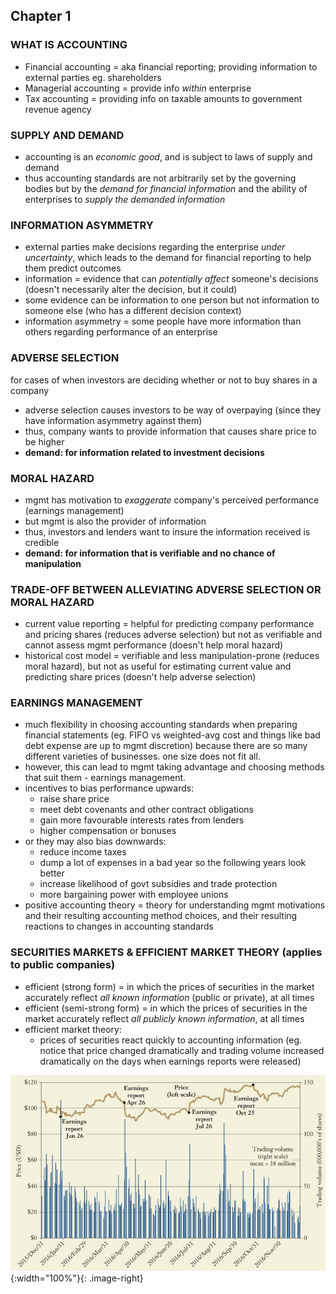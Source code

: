 ## Chapter 1

### WHAT IS ACCOUNTING

- Financial accounting = aka financial reporting; providing information to external parties eg. shareholders
- Managerial accounting = provide info *within* enterprise
- Tax accounting = providing info on taxable amounts to government revenue agency

### SUPPLY AND DEMAND

- accounting is an *economic good*, and is subject to laws of supply and demand
- thus accounting standards are not arbitrarily set by the governing bodies but by the *demand for financial information* and the ability of enterprises to *supply the demanded information*

### INFORMATION ASYMMETRY

- external parties make decisions regarding the enterprise *under uncertainty*, which leads to the demand for financial reporting to help them predict outcomes
- information = evidence that can *potentially affect* someone's decisions (doesn't necessarily alter the decision, but it could)
- some evidence can be information to one person but not information to someone else (who has a different decision context)
- information asymmetry = some people have more information than others regarding performance of an enterprise

### ADVERSE SELECTION

for cases of when investors are deciding whether or not to buy shares in a company

- adverse selection causes investors to be way of overpaying (since they have information asymmetry against them)
- thus, company wants to provide information that causes share price to be higher
- **demand: for information related to investment decisions**

### MORAL HAZARD

- mgmt has motivation to *exaggerate* company's perceived performance (earnings management)
- but mgmt is also the provider of information
- thus, investors and lenders want to insure the information received is credible
- **demand: for information that is verifiable and no chance of manipulation**

### TRADE-OFF BETWEEN ALLEVIATING ADVERSE SELECTION OR MORAL HAZARD

- current value reporting = helpful for predicting company performance and pricing shares (reduces adverse selection) but not as verifiable and cannot assess mgmt performance (doesn't help moral hazard)
- historical cost model = verifiable and less manipulation-prone (reduces moral hazard), but not as useful for estimating current value and predicting share prices (doesn't help adverse selection)

### EARNINGS MANAGEMENT

- much flexibility in choosing accounting standards when preparing financial statements (eg. FIFO vs weighted-avg cost and things like bad debt expense are up to mgmt discretion) because there are so many different varieties of businesses. one size does not fit all.
- however, this can lead to mgmt taking advantage and choosing methods that suit them - earnings management.
- incentives to bias performance upwards:
  - raise share price
  - meet debt covenants and other contract obligations
  - gain more favourable interests rates from lenders
  - higher compensation or bonuses
- or they may also bias downwards:
  - reduce income taxes
  - dump a lot of expenses in a bad year so the following years look better
  - increase likelihood of govt subsidies and trade protection
  - more bargaining power with employee unions
- positive accounting theory = theory for understanding mgmt motivations and their resulting accounting method choices, and their resulting reactions to changes in accounting standards

### SECURITIES MARKETS & EFFICIENT MARKET THEORY (applies to public companies)

- efficient (strong form) = in which the prices of securities in the market accurately reflect *all known information* (public or private), at all times
- efficient (semi-strong form) = in which the prices of securities in the market accurately reflect *all publicly known information*, at all times
- efficient market theory:
  - prices of securities react quickly to accounting information (eg. notice that price changed dramatically and trading volume increased dramatically on the days when earnings reports were released)

![apple securities](/resources/uw/images/apple.jpg){:width="100%"}{: .image-right}
